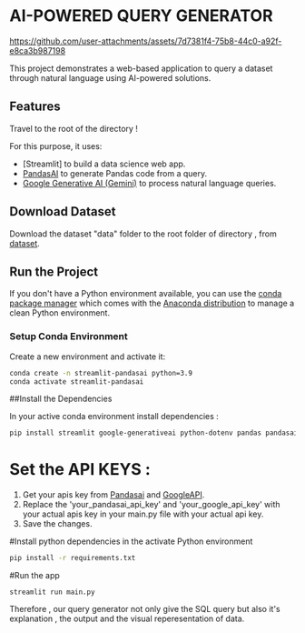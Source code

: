 # AI-POWERED QUERY GENERATOR


https://github.com/user-attachments/assets/7d7381f4-75b8-44c0-a92f-e8ca3b987198




This project demonstrates a web-based application to query a dataset through natural language using AI-powered solutions.

## Features

Travel to the root of the directory !

For this purpose, it uses:

- [Streamlit] to build a data science web app.
- [PandasAI](https://www.pandabi.ai/admin/api-keys) to generate Pandas code from a query.
- [Google Generative AI (Gemini)](https://ai.google.dev/gemini-api/docs/api-key) to process natural language queries.

## Download Dataset

Download the dataset "data" folder to the root folder of directory , from [dataset](https://github.com/Fraud-Detection-Handbook/simulated-data-transformed.git).

## Run the Project

If you don't have a Python environment available, you can use the [conda package manager](https://docs.conda.io/projects/conda/en/latest/index.html) which comes with the [Anaconda distribution](https://www.anaconda.com/download) to manage a clean Python environment.

### Setup Conda Environment

Create a new environment and activate it:

```sh
conda create -n streamlit-pandasai python=3.9
conda activate streamlit-pandasai
```

##Install the Dependencies 

In your active conda environment install dependencies : 

```sh
pip install streamlit google-generativeai python-dotenv pandas pandasai numpy faker pydantic requests pyyaml
```

# Set the API KEYS :
1) Get your apis key from [Pandasai](https://www.pandabi.ai/admin/api-keys) and [GoogleAPI](https://aistudio.google.com/app/apikey).
2) Replace the 'your_pandasai_api_key' and 'your_google_api_key' with your actual apis key in your main.py file with your actual api key.
3) Save the changes.

#Install python dependencies in the activate Python environment 
```sh 
pip install -r requirements.txt
```

#Run the app
```SH
streamlit run main.py
```
Therefore , our query generator not only give the SQL query but also it's explanation , the output and the visual reperesentation of data.
